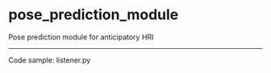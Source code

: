 # pose_prediction_module
Pose prediction module for anticipatory HRI

----
Code sample: listener.py
